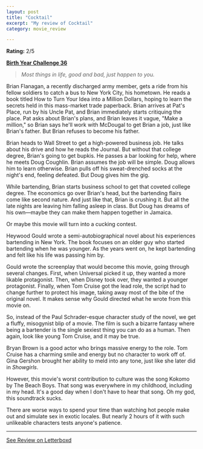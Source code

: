 ```yaml
---
layout: post
title: "Cocktail"
excerpt: "My review of Cocktail"
category: movie_review

---
```


**Rating:** 2/5

<b><a href="https://boxd.it/sWI7Y">Birth Year Challenge 36</a></b>

<blockquote><i>Most things in life, good and bad, just happen to you.</i></blockquote>

Brian Flanagan, a recently discharged army member, gets a ride from his fellow soldiers to catch a bus to New York City, his hometown. He reads a book titled How to Turn Your Idea into a Million Dollars, hoping to learn the secrets held in this mass-market trade paperback. Brian arrives at Pat's Place, run by his Uncle Pat, and Brian immediately starts critiquing the place. Pat asks about Brian's plans, and Brian leaves it vague, "Make a million," so Brian says he'll work with McDougal to get Brian a job, just like Brian's father. But Brian refuses to become his father.

Brian heads to Wall Street to get a high-powered business job. He talks about his drive and how he reads the Journal. But without that college degree, Brian's going to get bupkis. He passes a bar looking for help, where he meets Doug Coughlin. Brian assumes the job will be simple. Doug allows him to learn otherwise. Brian pulls off his sweat-drenched socks at the night's end, feeling defeated. But Doug gives him the gig.

While bartending, Brian starts business school to get that coveted college degree. The economics go over Brian's head, but the bartending flairs come like second nature. And just like that, Brian is crushing it. But all the late nights are leaving him falling asleep in class. But Doug has dreams of his own—maybe they can make them happen together in Jamaica.

Or maybe this movie will turn into a cucking contest.

Heywood Gould wrote a semi-autobiographical novel about his experiences bartending in New York. The book focuses on an older guy who started bartending when he was younger. As the years went on, he kept bartending and felt like his life was passing him by.

Gould wrote the screenplay that would become this movie, going through several changes. First, when Universal picked it up, they wanted a more likable protagonist. Then, when Disney took over, they wanted a younger protagonist. Finally, when Tom Cruise got the lead role, the script had to change further to protect his image, taking away most of the bite of the original novel. It makes sense why Gould directed what he wrote from this movie on.

 So, instead of the Paul Schrader-esque character study of the novel, we get a fluffy, misogynist blip of a movie. The film is such a bizarre fantasy where being a bartender is the single sexiest thing you can do as a human. Then again, look like young Tom Cruise, and it may be true.

Bryan Brown is a good actor who brings massive energy to the role. Tom Cruise has a charming smile and energy but no character to work off of. Gina Gershon brought her ability to meld into any tone, just like she later did in <i>Showgirls</i>.

However, this movie's worst contribution to culture was the song Kokomo by The Beach Boys. That song was everywhere in my childhood, including in my head. It's a good day when I don't have to hear that song. Oh my god, this soundtrack sucks.

There are worse ways to spend your time than watching hot people make out and simulate sex in exotic locales. But nearly 2 hours of it with such unlikeable characters tests anyone's patience.

<hr>

[See Review on Letterboxd](https://boxd.it/8WA0Y9)
